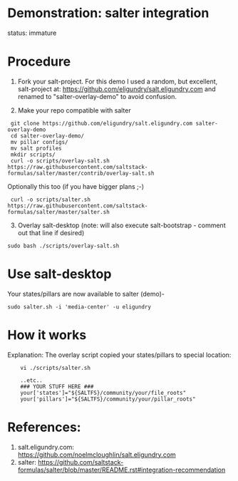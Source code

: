 # Demonstration: salter integration

status: immature

# Procedure

1. Fork your salt-project. For this demo I used a random, but excellent, salt-project at: https://github.com/eligundry/salt.eligundry.com and renamed to "salter-overlay-demo" to avoid confusion.

2. Make your repo compatible with salter
```
 git clone https://github.com/eligundry/salt.eligundry.com salter-overlay-demo
 cd salter-overlay-demo/
 mv pillar configs/
 mv salt profiles
 mkdir scripts/
 curl -o scripts/overlay-salt.sh https://raw.githubusercontent.com/saltstack-formulas/salter/master/contrib/overlay-salt.sh
```
  Optionally this too (if you have bigger plans ;-)
```
 curl -o scripts/salter.sh https://raw.githubusercontent.com/saltstack-formulas/salter/master/salter.sh
```

3. Overlay salt-desktop (note: will also execute  salt-bootstrap - comment out that line if desired)
```
sudo bash ./scripts/overlay-salt.sh
```

# Use salt-desktop

Your states/pillars are now available to salter (demo)-

` sudo salter.sh -i 'media-center' -u eligundry `


# How it works
Explanation: The overlay script copied your states/pillars to special location:
```
    vi ./scripts/salter.sh

    ..etc..
    ### YOUR STUFF HERE ###
    your['states']="${SALTFS}/community/your/file_roots"
    your['pillars']="${SALTFS}/community/your/pillar_roots"
```

# References:
 1. salt.eligundry.com: https://github.com/noelmcloughlin/salt.eligundry.com
 2. salter: https://github.com/saltstack-formulas/salter/blob/master/README.rst#integration-recommendation
